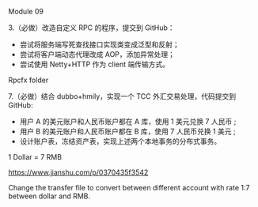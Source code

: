 Module 09

3.（必做）改造自定义 RPC 的程序，提交到 GitHub：
* 尝试将服务端写死查找接口实现类变成泛型和反射；
* 尝试将客户端动态代理改成 AOP，添加异常处理；
* 尝试使用 Netty+HTTP 作为 client 端传输方式。

Rpcfx folder

7.（必做）结合 dubbo+hmily，实现一个 TCC 外汇交易处理，代码提交到 GitHub:
* 用户 A 的美元账户和人民币账户都在 A 库，使用 1 美元兑换 7 人民币 ;
* 用户 B 的美元账户和人民币账户都在 B 库，使用 7 人民币兑换 1 美元 ;
* 设计账户表，冻结资产表，实现上述两个本地事务的分布式事务。


1 Dollar = 7 RMB

https://www.jianshu.com/p/0370435f3542

Change the transfer file to convert between different account with rate 1:7 between dollar and RMB.
